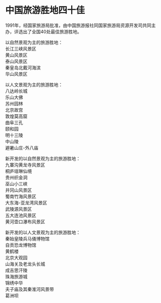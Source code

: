# 中国旅游胜地四十佳  
1991年，经国家旅游局批准，由中国旅游报社同国家旅游局资源开发司共同主办，评选出了全国40处最佳旅游胜地。  
  
以自然景观为主的旅游胜地：  
长江三峡风景区  
黄山风景区  
泰山风景区  
秦皇岛北戴河海滨  
华山风景区  
  
以人文景观为主的旅游胜地：  
八达岭长城  
乐山大佛  
苏州园林  
北京故宫  
敦煌莫高窟  
曲阜三孔  
颐和园  
明十三陵  
中山陵  
避暑山庄-外八庙  
  
新开发的以自然景观为主的旅游胜地：  
九寨沟黄龙寺风景区  
桐庐瑶琳仙境  
贵州织金洞  
巫山小三峡  
井冈山风景区  
蜀南竹海风景区  
大东海-亚龙湾风景区  
武陵源风景区  
五大连池风景区  
黄河壶口瀑布风景区  
  
新开发的以人文景观为主的旅游胜地：  
秦始皇陵兵马俑博物馆  
自贡恐龙博物馆  
黄鹤楼  
北京大观园  
山海关及老龙头长城  
成吉思汗陵  
珠海旅游城  
锦绣中华  
夫子庙及其秦淮河风景带  
葛洲坝  
